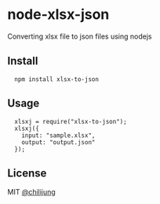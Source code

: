 # node-xlsx-json

Converting xlsx file to json files using nodejs

## Install

```
  npm install xlsx-to-json
```

## Usage

```
  xlsxj = require("xlsx-to-json");
  xlsxj({
    input: "sample.xlsx", 
    output: "output.json"
  });
```

## License

MIT [@chilijung](http://github.com/chilijung)


